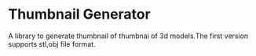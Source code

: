 # Thumbnail Generator
A library to generate thumbnail of thumbnai of 3d models.The first version supports stl,obj file format.
